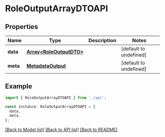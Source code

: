 # RoleOutputArrayDTOAPI

## Properties

| Name     | Type                                               | Description | Notes                  |
| -------- | -------------------------------------------------- | ----------- | ---------------------- |
| **data** | [**Array&lt;RoleOutputDTO&gt;**](RoleOutputDTO.md) |             | [default to undefined] |
| **meta** | [**MetadataOutput**](MetadataOutput.md)            |             | [default to undefined] |

## Example

```typescript
import { RoleOutputArrayDTOAPI } from './api';

const instance: RoleOutputArrayDTOAPI = {
  data,
  meta,
};
```

[[Back to Model list]](../README.md#documentation-for-models) [[Back to API list]](../README.md#documentation-for-api-endpoints) [[Back to README]](../README.md)
